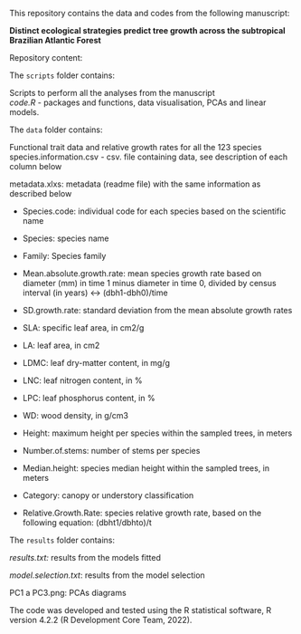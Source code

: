 This repository contains the data and codes from the following manuscript:

**Distinct ecological strategies predict tree growth across the subtropical Brazilian Atlantic Forest**

Repository content:

The `scripts` folder contains:

Scripts to perform all the analyses from the manuscript\
*code.R* - packages and functions, data visualisation, PCAs and linear models.

The `data` folder contains:

Functional trait data and relative growth rates for all the 123 species\
species.information.csv - csv. file containing data, see description of each column below

metadata.xlxs: metadata (readme file) with the same information as described below

-   Species.code: individual code for each species based on the scientific name

-   Species: species name

-   Family: Species family

-   Mean.absolute.growth.rate: mean species growth rate based on diameter (mm) in time 1 minus diameter in time 0, divided by census interval (in years) \<-\> (dbh1-dbh0)/time

-   SD.growth.rate: standard deviation from the mean absolute growth rates

-   SLA: specific leaf area, in cm2/g

-   LA: leaf area, in cm2

-   LDMC: leaf dry-matter content, in mg/g

-   LNC: leaf nitrogen content, in %

-   LPC: leaf phosphorus content, in %

-   WD: wood density, in g/cm3

-   Height: maximum height per species within the sampled trees, in meters

-   Number.of.stems: number of stems per species

-   Median.height: species median height within the sampled trees, in meters

-   Category: canopy or understory classification

-   Relative.Growth.Rate: species relative growth rate, based on the following equation: (dbht1/dbhto)/t

The `results` folder contains:

*results.txt:* results from the models fitted

*model.selection.txt*: results from the model selection

PC1 a PC3.png: PCAs diagrams

The code was developed and tested using the R statistical software, R version 4.2.2 (R Development Core Team, 2022).

